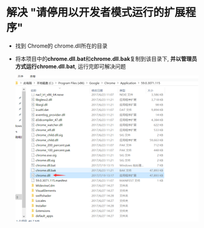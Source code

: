 # 解决 "请停用以开发者模式运行的扩展程序"

* 找到 Chrome的 chrome.dll所在的目录

* 将本项目中的**chrome.dll.bat**和**chrome.dll.bak**复制到该目录下, **并以管理员方式运行chrome.dll.bat**, 运行完即可解决问题

    ![](chromedll.png)
